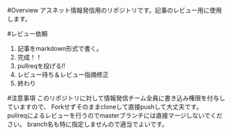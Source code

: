 #Overview
アスネット情報発信用のリポジトリです。記事のレビュー用に使用します。

#レビュー依頼
1. 記事をmarkdown形式で書く。
2. 完成！！
3. pullreqを投げる!!
4. レビュー待ち＆レビュー指摘修正
5. 終わり

#注意事項
 このリポジトリに対して情報発信チーム全員に書き込み権限を付与していますので、
Forkせずそのままcloneして直接pushして大丈夫です。  
pullreqによるレビューを行うのでmasterブランチには直接マージしないでください。
branch名も特に指定しませんので適当でよいです。
